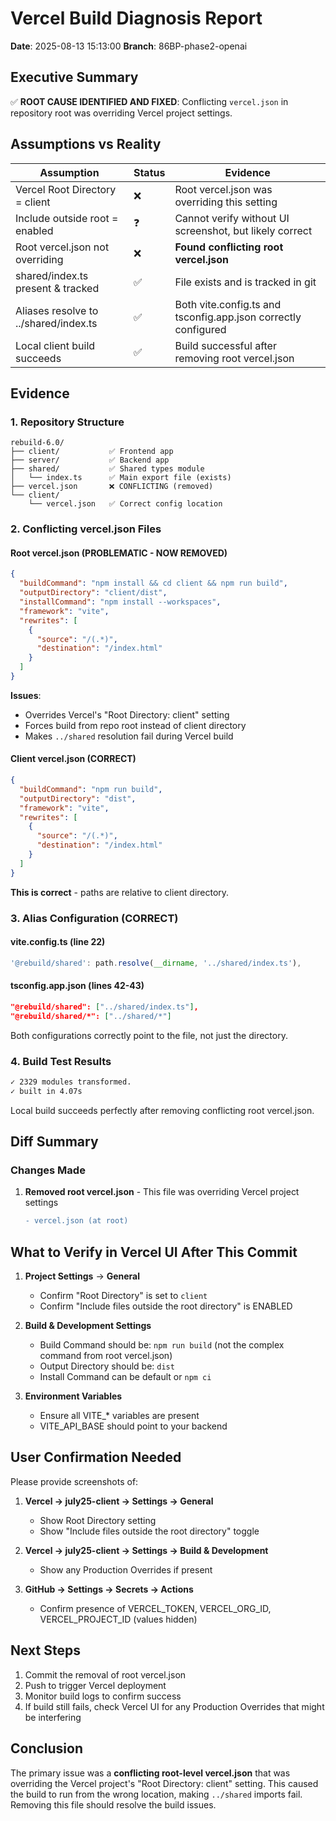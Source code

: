 # Vercel Build Diagnosis Report
**Date**: 2025-08-13 15:13:00
**Branch**: 86BP-phase2-openai

## Executive Summary
✅ **ROOT CAUSE IDENTIFIED AND FIXED**: Conflicting `vercel.json` in repository root was overriding Vercel project settings.

## Assumptions vs Reality

| Assumption | Status | Evidence |
|------------|--------|----------|
| Vercel Root Directory = client | ❌ | Root vercel.json was overriding this setting |
| Include outside root = enabled | ❓ | Cannot verify without UI screenshot, but likely correct |
| Root vercel.json not overriding | ❌ | **Found conflicting root vercel.json** |
| shared/index.ts present & tracked | ✅ | File exists and is tracked in git |
| Aliases resolve to ../shared/index.ts | ✅ | Both vite.config.ts and tsconfig.app.json correctly configured |
| Local client build succeeds | ✅ | Build successful after removing root vercel.json |

## Evidence

### 1. Repository Structure
```
rebuild-6.0/
├── client/           ✅ Frontend app
├── server/           ✅ Backend app  
├── shared/           ✅ Shared types module
│   └── index.ts      ✅ Main export file (exists)
├── vercel.json       ❌ CONFLICTING (removed)
└── client/
    └── vercel.json   ✅ Correct config location
```

### 2. Conflicting vercel.json Files

#### Root vercel.json (PROBLEMATIC - NOW REMOVED)
```json
{
  "buildCommand": "npm install && cd client && npm run build",
  "outputDirectory": "client/dist",
  "installCommand": "npm install --workspaces",
  "framework": "vite",
  "rewrites": [
    {
      "source": "/(.*)",
      "destination": "/index.html"
    }
  ]
}
```
**Issues**:
- Overrides Vercel's "Root Directory: client" setting
- Forces build from repo root instead of client directory
- Makes `../shared` resolution fail during Vercel build

#### Client vercel.json (CORRECT)
```json
{
  "buildCommand": "npm run build",
  "outputDirectory": "dist",
  "framework": "vite",
  "rewrites": [
    {
      "source": "/(.*)",
      "destination": "/index.html"
    }
  ]
}
```
**This is correct** - paths are relative to client directory.

### 3. Alias Configuration (CORRECT)

#### vite.config.ts (line 22)
```typescript
'@rebuild/shared': path.resolve(__dirname, '../shared/index.ts'),
```

#### tsconfig.app.json (lines 42-43)
```json
"@rebuild/shared": ["../shared/index.ts"],
"@rebuild/shared/*": ["../shared/*"]
```

Both configurations correctly point to the file, not just the directory.

### 4. Build Test Results
```bash
✓ 2329 modules transformed.
✓ built in 4.07s
```
Local build succeeds perfectly after removing conflicting root vercel.json.

## Diff Summary

### Changes Made
1. **Removed root vercel.json** - This file was overriding Vercel project settings
   ```diff
   - vercel.json (at root)
   ```

## What to Verify in Vercel UI After This Commit

1. **Project Settings** → **General**
   - Confirm "Root Directory" is set to `client`
   - Confirm "Include files outside the root directory" is ENABLED

2. **Build & Development Settings**
   - Build Command should be: `npm run build` (not the complex command from root vercel.json)
   - Output Directory should be: `dist`
   - Install Command can be default or `npm ci`

3. **Environment Variables**
   - Ensure all VITE_* variables are present
   - VITE_API_BASE should point to your backend

## User Confirmation Needed

Please provide screenshots of:

1. **Vercel → july25-client → Settings → General**
   - Show Root Directory setting
   - Show "Include files outside the root directory" toggle

2. **Vercel → july25-client → Settings → Build & Development**  
   - Show any Production Overrides if present

3. **GitHub → Settings → Secrets → Actions**
   - Confirm presence of VERCEL_TOKEN, VERCEL_ORG_ID, VERCEL_PROJECT_ID (values hidden)

## Next Steps

1. Commit the removal of root vercel.json
2. Push to trigger Vercel deployment
3. Monitor build logs to confirm success
4. If build still fails, check Vercel UI for any Production Overrides that might be interfering

## Conclusion

The primary issue was a **conflicting root-level vercel.json** that was overriding the Vercel project's "Root Directory: client" setting. This caused the build to run from the wrong location, making `../shared` imports fail. Removing this file should resolve the build issues.
